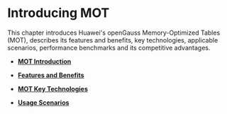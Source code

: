 # Introducing MOT<a name="EN-US_TOPIC_0257867315"></a>

This chapter introduces Huawei's openGauss Memory-Optimized Tables \(MOT\), describes its features and benefits, key technologies, applicable scenarios, performance benchmarks and its competitive advantages.

-   **[MOT Introduction](mot-introduction.md)**  

-   **[Features and Benefits](features-and-benefits.md)**  

-   **[MOT Key Technologies](mot-key-technologies.md)**  

-   **[Usage Scenarios](usage-scenarios.md)**  



